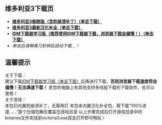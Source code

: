 ## 维多利亚3下载页

 - **[维多利亚3偷跑版（含防崩溃补丁）（单击下载）](pan/v3)**
 - **[维多利亚3最新汉化补全（单击下载）](pan/bd)**
 - **[IDM下载器学习版（推荐使用IDM下载器下载，浏览器下载会偏慢！）（单击下载）](pan/idm)**
 - *单击后请稍等几秒钟后自动下载...！*
## **温馨提示**
关于下载：<Br/>
建议下载[IDM下载器学习版（单击下载）](pan/idm)后再进行下载，**否则浏览器下载速度将会偏慢！无法满速下载！**
若您的电脑上有其他支持多线程下载的下载软件，也可以使用！<Br/>
关于游戏：<Br/>
本包已内置防崩溃补丁，无需再打
本包未内置汉化补全包，需下载“100%进度……”那个压缩包解压覆盖在游戏目录
以上步骤完成后打开游戏目录中的binaries文件夹找到victoria3.exe双击打开即可畅玩！
